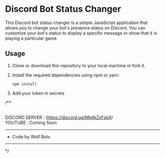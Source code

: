 # Discord Bot Status Changer

This Discord bot status changer is a simple JavaScript application that allows you to change your bot's presence status on Discord. You can customize your bot's status to display a specific message or show that it is playing a particular game.

## Usage

1. Clone or download this repository to your local machine or fork it.

2. Install the required dependencies using npm or yarn:

   ```shell
   npm install
   ```
3. Add your token in secrets


/**
                                                                                  
                                                                                            

  DISCORD SERVER : (https://discord.gg/Mk4kZxFskA)                                                    
  YOUTUBE : Coming Soon                                                 
 * **********************************************
 *   Code by Wolf Bots                                            
 * **********************************************
 */
